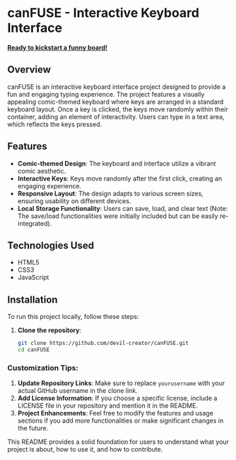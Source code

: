 # canFUSE - Interactive Keyboard Interface

**[Ready to kickstart a funny board!](https://devil-creator.github.io/canFUSE/)**

## Overview

canFUSE is an interactive keyboard interface project designed to provide a fun and engaging typing experience. The project features a visually appealing comic-themed keyboard where keys are arranged in a standard keyboard layout. Once a key is clicked, the keys move randomly within their container, adding an element of interactivity. Users can type in a text area, which reflects the keys pressed.

## Features

- **Comic-themed Design**: The keyboard and interface utilize a vibrant comic aesthetic.
- **Interactive Keys**: Keys move randomly after the first click, creating an engaging experience.
- **Responsive Layout**: The design adapts to various screen sizes, ensuring usability on different devices.
- **Local Storage Functionality**: Users can save, load, and clear text (Note: The save/load functionalities were initially included but can be easily re-integrated).
  
## Technologies Used

- HTML5
- CSS3
- JavaScript

## Installation

To run this project locally, follow these steps:

1. **Clone the repository**:

   ```bash
   git clone https://github.com/devil-creator/canFUSE.git
   cd canFUSE

### Customization Tips:
1. **Update Repository Links**: Make sure to replace `yourusername` with your actual GitHub username in the clone link.
2. **Add License Information**: If you choose a specific license, include a LICENSE file in your repository and mention it in the README.
3. **Project Enhancements**: Feel free to modify the features and usage sections if you add more functionalities or make significant changes in the future. 

This README provides a solid foundation for users to understand what your project is about, how to use it, and how to contribute.
